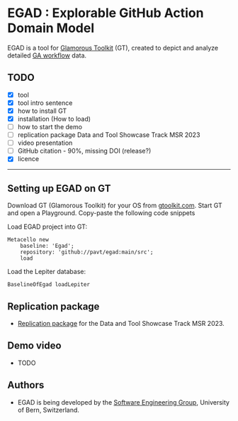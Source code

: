 # EGAD : Explorable GitHub Action Domain Model

EGAD is a tool for [Glamorous Toolkit](https://github.com/feenkcom/gtoolkit) (GT), created to depict and analyze detailed [ GA workflow](https://github.com/features/actions) data.



## TODO

- [X] tool
- [X] tool intro sentence 
- [X] how to install GT
- [X] installation (How to load) 
- [ ] how to start the demo
- [ ] replication package Data and Tool Showcase Track MSR 2023
- [ ] video presentation
- [ ] GitHub citation - 90%, missing DOI (release?)
- [X] licence

------

## Setting up EGAD on GT

Download GT (Glamorous Toolkit) for your OS from [gtoolkit.com](https://gtoolkit.com).
Start GT and open a Playground.
Copy-paste the following code snippets

Load EGAD project into GT:
```
Metacello new
	baseline: 'Egad';
	repository: 'github://pavt/egad:main/src';
	load
```

Load the Lepiter database:
```
BaselineOfEgad loadLepiter
```

## Replication package 

- [Replication package](https://github.com/pavt/egad/blob/main/documentation/replication-package.md) for the Data and Tool Showcase Track MSR 2023.

## Demo video

- TODO

## Authors

- EGAD is being developed by the [Software Engineering Group](https://seg.inf.unibe.ch), University of Bern, Switzerland.






